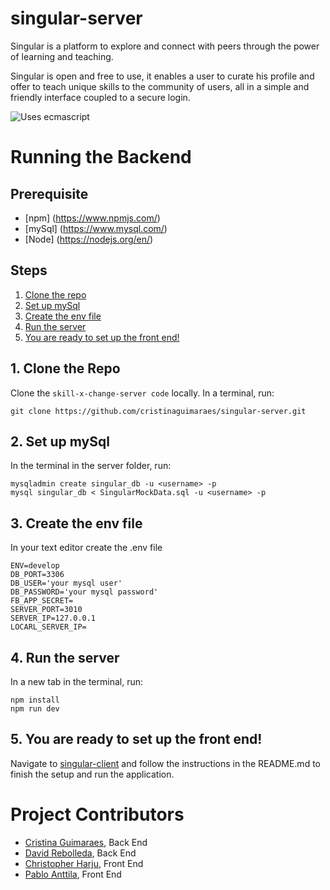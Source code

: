 # singular-server

Singular is a platform to explore and connect with peers through the power of learning and teaching.

Singular is open and free to use, it enables a user to curate his profile and offer to teach unique skills to the community of users, all in a simple and friendly interface coupled to a secure login.

![Uses ecmascript](https://forthebadge.com/images/badges/uses-js.svg)

# Running the Backend

## Prerequisite
- [npm] (https://www.npmjs.com/)  
- [mySql] (https://www.mysql.com/)
- [Node] (https://nodejs.org/en/)

## Steps
  1. [Clone the repo](#1-clone-the-repo)
  2. [Set up mySql](#2-set-up-mysql)
  3. [Create the env file](#3-create-the-env-file)
  4. [Run the server](#4-run-the-server)
  5. [You are ready to set up the front end!](#5-you-are-ready-to-set-up-the-front-end)
  
## 1. Clone the Repo

Clone the `skill-x-change-server code` locally. In a terminal, run:

  `git clone https://github.com/cristinaguimaraes/singular-server.git`
  
## 2. Set up mySql

In the terminal in the server folder, run:

```
mysqladmin create singular_db -u <username> -p
mysql singular_db < SingularMockData.sql -u <username> -p

```


## 3. Create the env file

In your text editor create the .env file
  
 ```
ENV=develop
DB_PORT=3306
DB_USER='your mysql user'
DB_PASSWORD='your mysql password'
FB_APP_SECRET=
SERVER_PORT=3010
SERVER_IP=127.0.0.1
LOCARL_SERVER_IP=
``` 
## 4. Run the server

In a new tab in the terminal, run:
```
npm install
npm run dev
```

## 5. You are ready to set up the front end!

Navigate to [singular-client](https://github.com/CKGHarju/singular-client) and follow the instructions in the README.md to finish the setup and run the application.

# Project Contributors

- [Cristina Guimaraes](https://github.com/cristinaguimaraes), Back End
- [David Rebolleda](https://github.com/davidecorreu), Back End
- [Christopher Harju](https://github.com/CKGHarju/skill-x-change-client), Front End
- [Pablo Anttila](https://github.com/papplo), Front End
